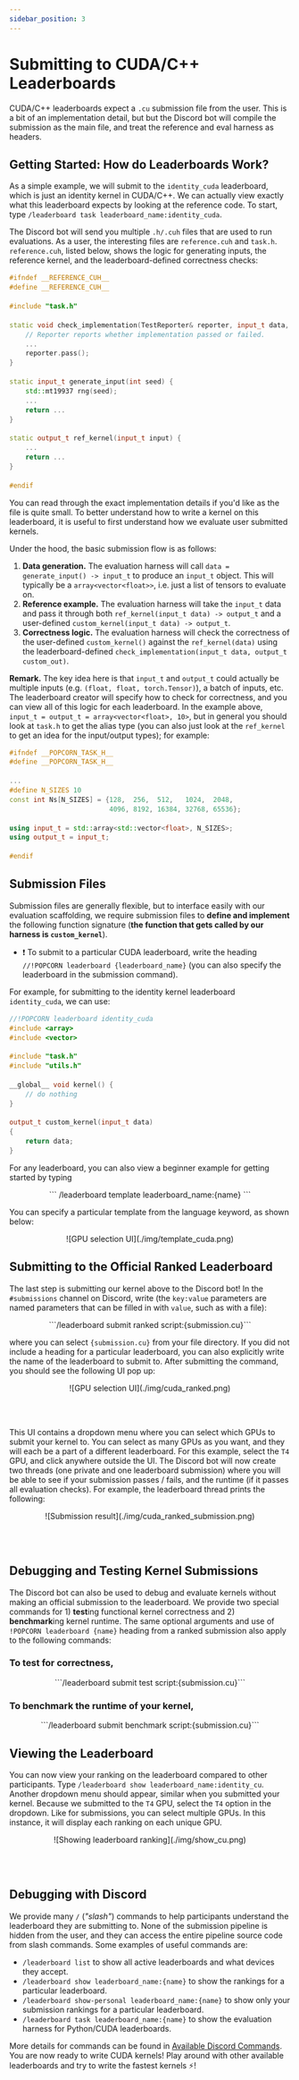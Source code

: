 ```yaml
---
sidebar_position: 3
---
```


# Submitting to CUDA/C++ Leaderboards
CUDA/C++ leaderboards expect a `.cu` submission file from the user.
This is a bit of an implementation detail, but 
but the Discord bot will compile the submission as the main file, and treat the reference
and eval harness as headers.


## Getting Started: How do Leaderboards Work?
As a simple example, we will submit to the `identity_cuda` leaderboard, which is just an identity kernel in CUDA/C++. We can
actually view exactly what this leaderboard expects by looking at the reference code. To start, type
`/leaderboard task leaderboard_name:identity_cuda`. 

The Discord bot will send you multiple `.h/.cuh` files that are used to run
evaluations. As a user, the interesting files are `reference.cuh` and `task.h`. `reference.cuh`, listed below, shows the
logic for generating inputs, the reference kernel, and the leaderboard-defined correctness checks:

```cpp title="reference.cuh"
#ifndef __REFERENCE_CUH__
#define __REFERENCE_CUH__

#include "task.h"

static void check_implementation(TestReporter& reporter, input_t data, output_t user_output) {
    // Reporter reports whether implementation passed or failed.
    ...
    reporter.pass();
}

static input_t generate_input(int seed) {
    std::mt19937 rng(seed);
    ...
    return ...
}

static output_t ref_kernel(input_t input) {
    ...
    return ...
}

#endif
```
You can read through the exact implementation details if you'd like as the file is quite small. To
better understand how to write a kernel on this leaderboard, it is useful to first understand how we evaluate user submitted kernels. 

Under the hood, the basic submission flow is as follows:
1. **Data generation.** The evaluation harness will call `data = generate_input() -> input_t` to produce an `input_t`
   object. This will typically be a `array<vector<float>>`, i.e. just a list of tensors to evaluate on.
2. **Reference example.** The evaluation harness will take the `input_t` data and pass it through both
   `ref_kernel(input_t data) -> output_t` and a user-defined `custom_kernel(input_t data) -> output_t`.
3. **Correctness logic.** The evaluation harness will check the correctness of the user-defined `custom_kernel()` against the
   `ref_kernel(data)` using the leaderboard-defined `check_implementation(input_t data, output_t custom_out)`.

**Remark.** The key idea here is that `input_t` and `output_t` could actually be multiple inputs (e.g. `(float, float,
torch.Tensor)`), a batch of inputs, etc. The leaderboard creator will specify how to check for
correctness, and you can view all of this logic for each leaderboard. In the example above,
`input_t = output_t = array<vector<float>, 10>`, but in general you should look at `task.h` to get the alias type (you can also
just look at the `ref_kernel` to get an idea for the input/output types); for example:

```cpp title="task.h
#ifndef __POPCORN_TASK_H__
#define __POPCORN_TASK_H__

...
#define N_SIZES 10
const int Ns[N_SIZES] = {128,  256,  512,   1024,  2048,
                         4096, 8192, 16384, 32768, 65536};

using input_t = std::array<std::vector<float>, N_SIZES>;
using output_t = input_t;

#endif
```

## Submission Files
Submission files are generally flexible, but to interface easily with our evaluation scaffolding, we
require submission files to **define and implement** the following function signature (**the
function that gets called by our harness is `custom_kernel`**). 
* ❗ To submit to a particular CUDA leaderboard, write the heading `//!POPCORN leaderboard {leaderboard_name}` (you can also specify the leaderboard in the submission command).

For example, for submitting to the identity kernel leaderboard `identity_cuda`, we can use:
```cpp title="submission.cu"
//!POPCORN leaderboard identity_cuda
#include <array>
#include <vector>

#include "task.h"
#include "utils.h"

__global__ void kernel() {
    // do nothing
}

output_t custom_kernel(input_t data)
{
    return data;
}
```

For any leaderboard, you can also view a beginner example for getting started by typing

<center>
```
/leaderboard template leaderboard_name:{name}
```
</center>

You can specify a particular template from the language keyword, as shown below:
<center>![GPU selection UI](./img/template_cuda.png)</center>

## Submitting to the Official Ranked Leaderboard
The last step is submitting our kernel above to the Discord bot! In the `#submissions` channel on
Discord, write (the `key:value` parameters are named parameters that can be filled in with `value`, such as with a file):

<center>
```/leaderboard submit ranked script:{submission.cu}``` 
</center>

where you can select `{submission.cu}` from your file directory. If you did not include a heading for 
a particular leaderboard, you can also explicitly write the name of the leaderboard to submit to. After submitting
the command, you should see the following UI pop up:

<center>![GPU selection UI](./img/cuda_ranked.png)</center>

<br></br>

This UI contains a dropdown menu where you can select which GPUs to submit your kernel to. You can
select as many GPUs as you want, and they will each be a part of a different leaderboard. For this
example, select the `T4` GPU, and click anywhere outside the UI. The Discord bot will now create two threads
(one private and one leaderboard submission) where you will be able to see if your submission passes / fails, 
and the runtime (if it passes all evaluation checks). For example, the leaderboard thread prints the following:

<center>![Submission result](./img/cuda_ranked_submission.png)</center>

<br></br>

## Debugging and Testing Kernel Submissions
The Discord bot can also be used to debug and evaluate kernels without making an official submission to the
leaderboard. We provide two special commands for 1) **test**ing functional kernel correctness and 2) **benchmark**ing
kernel runtime. The same optional arguments and use of `!POPCORN leaderboard {name}` heading from a ranked submission also
apply to the following commands:

### To test for correctness,
<center>
```/leaderboard submit test script:{submission.cu}``` 
</center>

### To benchmark the runtime of your kernel,
<center>
```/leaderboard submit benchmark script:{submission.cu}``` 
</center>

## Viewing the Leaderboard
You can now view your ranking on the leaderboard compared to other participants. Type `/leaderboard
show leaderboard_name:identity_cu`. Another dropdown menu should appear, similar when you submitted your kernel. 
Because we submitted to the `T4` GPU, select the `T4` option in the dropdown. Like for submissions,
you can select multiple GPUs. In this instance, it will display each ranking on each unique GPU.

<center>![Showing leaderboard ranking](./img/show_cu.png)</center>

<br></br>

## Debugging with Discord
We provide many `/` (*"slash"*) commands to help participants understand the leaderboard they are
submitting to. None of the submission pipeline is hidden from the user, and they can access the
entire pipeline source code from slash commands. Some examples of useful commands are:
* `/leaderboard list` to show all active leaderboards and what devices they accept.
* `/leaderboard show leaderboard_name:{name}` to show the rankings for a particular leaderboard.
* `/leaderboard show-personal leaderboard_name:{name}` to show only your submission rankings for a particular leaderboard.
* `/leaderboard task leaderboard_name:{name}` to show the evaluation harness for Python/CUDA leaderboards.

More details for commands can be found in [Available Discord Commands](../available-discord-commands). 
You are now ready to write CUDA kernels! Play around with other available leaderboards and try to write the fastest kernels ⚡!
